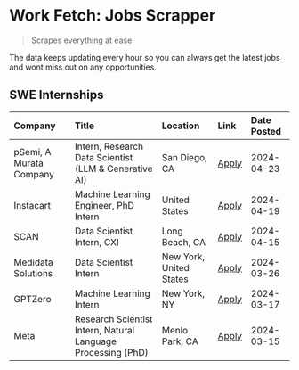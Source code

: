 # Work Fetch: Jobs Scrapper
> Scrapes everything at ease

The data keeps updating every hour so you can always get the latest jobs and wont miss out on any opportunities.

## SWE Internships
<!--START_SECTION:workfetch-->
| Company                 | Title                                                        | Location                | Link                                                                                                                                                                                                                                                                         | Date Posted   |
|:------------------------|:-------------------------------------------------------------|:------------------------|:-----------------------------------------------------------------------------------------------------------------------------------------------------------------------------------------------------------------------------------------------------------------------------|:--------------|
| pSemi, A Murata Company | Intern, Research Data Scientist (LLM & Generative AI)        | San Diego, CA           | [Apply](https://www.linkedin.com/jobs/view/intern-research-data-scientist-llm-generative-ai-at-psemi-a-murata-company-3887074168?position=4&pageNum=0&refId=trS%2Byw5ey5jgNXPGp3nbXw%3D%3D&trackingId=dU4XJ7CKf0m877ql3zvihQ%3D%3D&trk=public_jobs_jserp-result_search-card) | 2024-04-23    |
| Instacart               | Machine Learning Engineer, PhD Intern                        | United States           | [Apply](https://www.linkedin.com/jobs/view/machine-learning-engineer-phd-intern-at-instacart-3901991739?position=2&pageNum=0&refId=trS%2Byw5ey5jgNXPGp3nbXw%3D%3D&trackingId=38Itay23ZudsPXQOeV6rjA%3D%3D&trk=public_jobs_jserp-result_search-card)                          | 2024-04-19    |
| SCAN                    | Data Scientist Intern, CXI                                   | Long Beach, CA          | [Apply](https://www.linkedin.com/jobs/view/data-scientist-intern-cxi-at-scan-3899690492?position=10&pageNum=0&refId=trS%2Byw5ey5jgNXPGp3nbXw%3D%3D&trackingId=Ld1vFT%2Fq%2FXpDbUFm713dzA%3D%3D&trk=public_jobs_jserp-result_search-card)                                     | 2024-04-15    |
| Medidata Solutions      | Data Scientist Intern                                        | New York, United States | [Apply](https://www.linkedin.com/jobs/view/data-scientist-intern-at-medidata-solutions-3810253704?position=9&pageNum=0&refId=trS%2Byw5ey5jgNXPGp3nbXw%3D%3D&trackingId=%2FVbmFgUvBqy42q9y7a%2FVWQ%3D%3D&trk=public_jobs_jserp-result_search-card)                            | 2024-03-26    |
| GPTZero                 | Machine Learning Intern                                      | New York, NY            | [Apply](https://www.linkedin.com/jobs/view/machine-learning-intern-at-gptzero-3860723963?position=8&pageNum=0&refId=trS%2Byw5ey5jgNXPGp3nbXw%3D%3D&trackingId=vy3KrSBTJC7oFaGMDnuKvA%3D%3D&trk=public_jobs_jserp-result_search-card)                                         | 2024-03-17    |
| Meta                    | Research Scientist Intern, Natural Language Processing (PhD) | Menlo Park, CA          | [Apply](https://www.linkedin.com/jobs/view/research-scientist-intern-natural-language-processing-phd-at-meta-3858718375?position=7&pageNum=0&refId=trS%2Byw5ey5jgNXPGp3nbXw%3D%3D&trackingId=MdOOZ4ODs1H9Wkb7sJCosA%3D%3D&trk=public_jobs_jserp-result_search-card)          | 2024-03-15    |
<!--END_SECTION:workfetch-->
